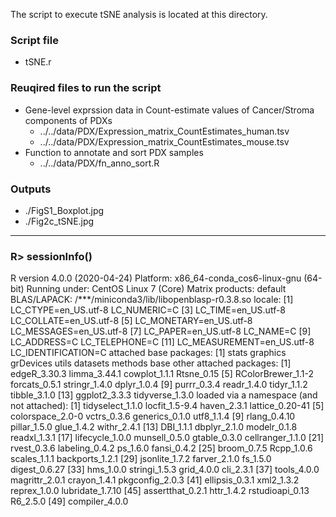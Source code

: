 The script to execute tSNE analysis is located at this directory.

### Script file
- tSNE.r

### Reuqired files to run the script
- Gene-level exprssion data in Count-estimate values of Cancer/Stroma components of PDXs 
  - ../../data/PDX/Expression_matrix_CountEstimates_human.tsv
  - ../../data/PDX/Expression_matrix_CountEstimates_mouse.tsv
- Function to annotate and sort PDX samples
  - ../../data/PDX/fn_anno_sort.R

### Outputs
- ./FigS1_Boxplot.jpg
- ./Fig2c_tSNE.jpg


--------------------------------------------------
### R> sessionInfo()
R version 4.0.0 (2020-04-24)
Platform: x86_64-conda_cos6-linux-gnu (64-bit)
Running under: CentOS Linux 7 (Core)
Matrix products: default
BLAS/LAPACK: /***/miniconda3/lib/libopenblasp-r0.3.8.so
locale:
 [1] LC_CTYPE=en_US.utf-8       LC_NUMERIC=C
 [3] LC_TIME=en_US.utf-8        LC_COLLATE=en_US.utf-8
 [5] LC_MONETARY=en_US.utf-8    LC_MESSAGES=en_US.utf-8
 [7] LC_PAPER=en_US.utf-8       LC_NAME=C
 [9] LC_ADDRESS=C               LC_TELEPHONE=C
[11] LC_MEASUREMENT=en_US.utf-8 LC_IDENTIFICATION=C
attached base packages:
[1] stats     graphics  grDevices utils     datasets  methods   base
other attached packages:
 [1] edgeR_3.30.3       limma_3.44.1       cowplot_1.1.1      Rtsne_0.15
 [5] RColorBrewer_1.1-2 forcats_0.5.1      stringr_1.4.0      dplyr_1.0.4
 [9] purrr_0.3.4        readr_1.4.0        tidyr_1.1.2        tibble_3.1.0
[13] ggplot2_3.3.3      tidyverse_1.3.0
loaded via a namespace (and not attached):
 [1] tidyselect_1.1.0 locfit_1.5-9.4   haven_2.3.1      lattice_0.20-41
 [5] colorspace_2.0-0 vctrs_0.3.6      generics_0.1.0   utf8_1.1.4
 [9] rlang_0.4.10     pillar_1.5.0     glue_1.4.2       withr_2.4.1
[13] DBI_1.1.1        dbplyr_2.1.0     modelr_0.1.8     readxl_1.3.1
[17] lifecycle_1.0.0  munsell_0.5.0    gtable_0.3.0     cellranger_1.1.0
[21] rvest_0.3.6      labeling_0.4.2   ps_1.6.0         fansi_0.4.2
[25] broom_0.7.5      Rcpp_1.0.6       scales_1.1.1     backports_1.2.1
[29] jsonlite_1.7.2   farver_2.1.0     fs_1.5.0         digest_0.6.27
[33] hms_1.0.0        stringi_1.5.3    grid_4.0.0       cli_2.3.1
[37] tools_4.0.0      magrittr_2.0.1   crayon_1.4.1     pkgconfig_2.0.3
[41] ellipsis_0.3.1   xml2_1.3.2       reprex_1.0.0     lubridate_1.7.10
[45] assertthat_0.2.1 httr_1.4.2       rstudioapi_0.13  R6_2.5.0
[49] compiler_4.0.0
